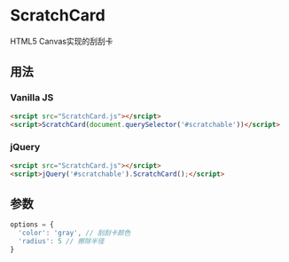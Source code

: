 ScratchCard
===========

HTML5 Canvas实现的刮刮卡

用法
----

### Vanilla JS

```html
<srcipt src="ScratchCard.js"></srcipt>
<script>ScratchCard(document.querySelector('#scratchable'))</script>
```

### jQuery

```html
<srcipt src="ScratchCard.js"></srcipt>
<script>jQuery('#scratchable').ScratchCard();</script>
```

参数
----

```js
options = {
  'color': 'gray', // 刮刮卡颜色
  'radius': 5 // 擦除半径
}
```
